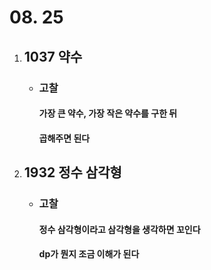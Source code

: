 # 08. 25
1. ## **1037 약수**

    - ### 고찰
        #### 가장 큰 약수, 가장 작은 약수를 구한 뒤
        ####  곱해주면 된다


1. ## **1932 정수 삼각형**

    - ### 고찰
        #### 정수 삼각형이라고 삼각형을 생각하면 꼬인다 
        #### dp가 뭔지 조금 이해가 된다

